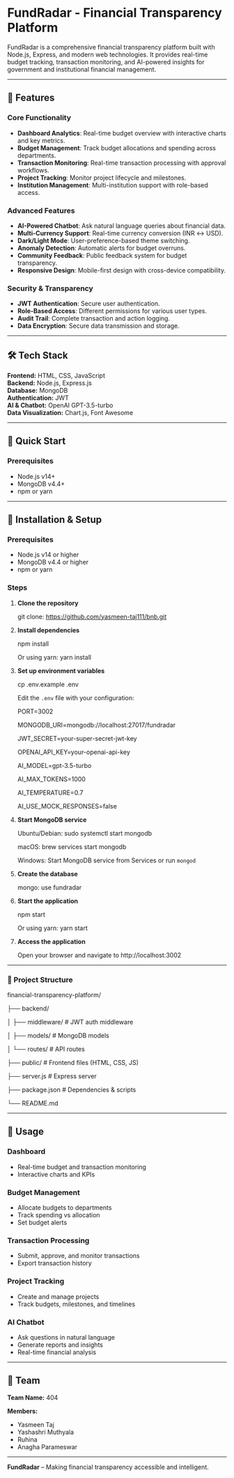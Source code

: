 # FundRadar - Financial Transparency Platform

FundRadar is a comprehensive financial transparency platform built with Node.js, Express, and modern web technologies. It provides real-time budget tracking, transaction monitoring, and AI-powered insights for government and institutional financial management.

---

## 🌟 Features

### Core Functionality
- **Dashboard Analytics**: Real-time budget overview with interactive charts and key metrics.
- **Budget Management**: Track budget allocations and spending across departments.
- **Transaction Monitoring**: Real-time transaction processing with approval workflows.
- **Project Tracking**: Monitor project lifecycle and milestones.
- **Institution Management**: Multi-institution support with role-based access.

### Advanced Features
- **AI-Powered Chatbot**: Ask natural language queries about financial data.
- **Multi-Currency Support**: Real-time currency conversion (INR ↔ USD).
- **Dark/Light Mode**: User-preference-based theme switching.
- **Anomaly Detection**: Automatic alerts for budget overruns.
- **Community Feedback**: Public feedback system for budget transparency.
- **Responsive Design**: Mobile-first design with cross-device compatibility.

### Security & Transparency
- **JWT Authentication**: Secure user authentication.
- **Role-Based Access**: Different permissions for various user types.
- **Audit Trail**: Complete transaction and action logging.
- **Data Encryption**: Secure data transmission and storage.

---

## 🛠 Tech Stack

**Frontend:** HTML, CSS, JavaScript  
**Backend:** Node.js, Express.js  
**Database:** MongoDB  
**Authentication:** JWT  
**AI & Chatbot:** OpenAI GPT-3.5-turbo  
**Data Visualization:** Chart.js, Font Awesome  

---

## 🚀 Quick Start

### Prerequisites
- Node.js v14+
- MongoDB v4.4+
- npm or yarn

---

## 🚀 Installation & Setup

### Prerequisites
- Node.js v14 or higher
- MongoDB v4.4 or higher
- npm or yarn

### Steps

1. **Clone the repository**

   git clone: https://github.com/yasmeen-taj111/bnb.git
2. **Install dependencies**

   npm install

   Or using yarn:
   yarn install

3. **Set up environment variables**

   cp .env.example .env

   Edit the `.env` file with your configuration:


   PORT=3002

   MONGODB_URI=mongodb://localhost:27017/fundradar

   JWT_SECRET=your-super-secret-jwt-key

   OPENAI_API_KEY=your-openai-api-key

   AI_MODEL=gpt-3.5-turbo

   AI_MAX_TOKENS=1000

   AI_TEMPERATURE=0.7

   AI_USE_MOCK_RESPONSES=false

4. **Start MongoDB service**

   Ubuntu/Debian:
   sudo systemctl start mongodb

   macOS:
   brew services start mongodb

   Windows:
   Start MongoDB service from Services or run `mongod`

5. **Create the database**

   mongo:
   use fundradar

6. **Start the application**
   
   npm start

   Or using yarn:
   yarn start

7. **Access the application**

   Open your browser and navigate to http://localhost:3002

---

### 📁 Project Structure
financial-transparency-platform/

├── backend/

│      ├── middleware/          # JWT auth middleware

│      ├── models/              # MongoDB models

│      └── routes/              # API routes

├── public/               # Frontend files (HTML, CSS, JS)

├── server.js             # Express server

├── package.json          # Dependencies & scripts

└── README.md

---

## 🎯 Usage

### Dashboard
- Real-time budget and transaction monitoring
- Interactive charts and KPIs

### Budget Management
- Allocate budgets to departments
- Track spending vs allocation
- Set budget alerts

### Transaction Processing
- Submit, approve, and monitor transactions
- Export transaction history

### Project Tracking
- Create and manage projects
- Track budgets, milestones, and timelines

### AI Chatbot
- Ask questions in natural language
- Generate reports and insights
- Real-time financial analysis

---

## 👥 Team

**Team Name:** 404 

**Members:**  
- Yasmeen Taj
- Yashashri Muthyala
- Ruhina
- Anagha Parameswar

---

**FundRadar** – Making financial transparency accessible and intelligent.  
